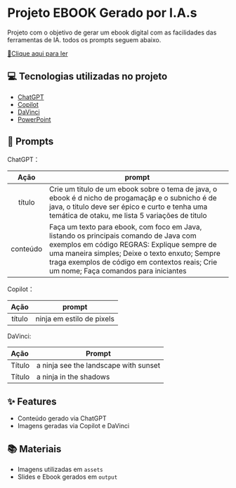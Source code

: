 # Projeto EBOOK Gerado por I.A.s

Projeto com o objetivo de gerar um ebook digital com as facilidades das ferramentas de IA. todos os prompts
seguem abaixo.

<a href="https://github.com/PedroGGoncalves/prompts-recipe-to-create-a-ebook/blob/main/output/Ebook%20Java.pdf" title="View PDF now"> 📕Clique aqui para ler</a>

## 💻 Tecnologias utilizadas no projeto

- [ChatGPT](https://chat.openai.com/) 
- [Copilot](https://copilot.microsoft.com/onboarding) 
- [DaVinci](https://davinci.ai/app)
- [PowerPoint](https://www.microsoft.com/en/microsoft-365/powerpoint)

## 🧠 Prompts


ChatGPT：

|   Ação   | prompt                                                                                                                                                                                                                                                                         |
| :------: | ------------------------------------------------------------------------------------------------------------------------------------------------------------------------------------------------------------------------------------------------------------------------------ |
|  título  | Crie um titulo de um ebook sobre o tema de java, o ebook é d nicho de progamaçãp e o subnicho é de java, o titulo deve ser épico e curto e tenha uma temática de otaku, me lista 5 variações de titulo                                                                         |
| conteúdo |Faça um texto para ebook, com foco em Java, listando os principais comando de Java com exemplos em código REGRAS: Explique sempre de uma maneira simples; Deixe o texto enxuto; Sempre traga exemplos de código em contextos reais; Crie um nome; Faça comandos para iniciantes |



Copilot：

|  Ação  | prompt                                                                                 |
| :----: | -------------------------------------------------------------------------------------- |
| título | ninja em estilo de pixels |


DaVinci:

| Ação   | Prompt                                                       |
| :----- | ------------------------------------------------------------ |
| Título | a ninja see the landscape with sunset                        |
| Título | a ninja in the shadows                                       |

## ✨ Features

- Conteúdo gerado via ChatGPT
- Imagens geradas via Copilot e DaVinci

## 📚 Materiais

- Imagens utilizadas em `assets`
- Slides e Ebook gerados em `output`
